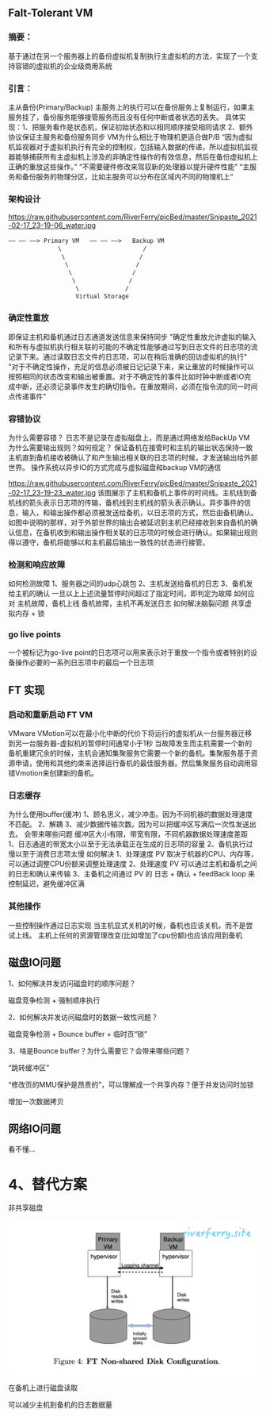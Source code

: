 ## Falt-Tolerant VM
### 摘要：

基于通过在另一个服务器上的备份虚拟机复制执行主虚拟机的方法，实现了一个支持容错的虚拟机的企业级商用系统

### 引言：
主从备份(Primary/Backup)
    主服务上的执行可以在备份服务上复制运行，如果主服务挂了，备份服务能够接管服务而且没有任何中断或者状态的丢失。
    具体实现：1、把服务看作是状态机，保证初始状态和以相同顺序接受相同请求 2、额外协议保证主服务和备份服务同步
VM为什么相比于物理机更适合做P/B
    “因为虚拟机监视器对于虚拟机执行有完全的控制权，包括输入数据的传递，所以虚拟机监视器能够捕获所有主虚拟机上涉及的非确定性操作的有效信息，然后在备份虚拟机上正确的重放这些操作。”
    “不需要硬件修改来驾驭新的处理器以提升硬件性能”
    “主服务和备份服务的物理分区，比如主服务可以分布在区域内不同的物理机上”
### 架构设计
https://raw.githubusercontent.com/RiverFerry/picBed/master/Snipaste_2021-02-17_23-19-06_water.jpg

```
—— —— ——> Primary VM   —— —— ——>   Backup VM
              \                       /
               \                     /
                \                   /
                 \                 /
                  \               /
                   \             /
                   Virtual Storage 
```

### 确定性重放
即保证主机和备机通过日志通道发送信息来保持同步
  "确定性重放允许虚拟的输入和所有与虚拟机执行相关联的可能的不确定性能够通过写到日志文件的日志项的流记录下来。通过读取日志文件的日志项，可以在稍后准确的回访虚拟机的执行"
  "对于不确定性操作，充足的信息必须被日记记录下来，来让重放的时候操作可以按照相同的状态改变和输出被重置。对于不确定性的事件比如时钟中断或者IO完成中断，还必须记录事件发生的确切指令。在重放期间，必须在指令流的同一时间点传递事件"

### 容错协议
为什么需要容错？
    日志不是记录在虚拟磁盘上，而是通过网络发给BackUp VM
为什么需要输出规则？如何规定？
    保证备机在接管时和主机的输出状态保持一致
    主机直到备机接收被确认了和产生输出相关联的日志项的时候，才发送输出给外部世界。
    操作系统以异步IO的方式完成与虚拟磁盘和backup VM的通信

https://raw.githubusercontent.com/RiverFerry/picBed/master/Snipaste_2021-02-17_23-19-23_water.jpg
该图展示了主机和备机上事件的时间线。主机线到备机线的箭头表示日志项的传输，备机线到主机线的箭头表示确认。异步事件的信息，输入，和输出操作都必须被发送给备机，以日志项的方式，然后由备机确认。如图中说明的那样，对于外部世界的输出会被延迟到主机已经接收到来自备机的确认信息，在备机收到和输出操作相关联的日志项的时候会进行确认。如果输出规则得以遵守，备机将能够以和主机最后输出一致性的状态进行接管。

### 检测和响应故障
如何检测故障
1、服务器之间的udp心跳包
2、主机发送给备机的日志
3、备机发给主机的确认
一旦以上上述流量暂停时间超过了指定时间，即判定为故障
如何应对
主机故障，备机上线
备机故障，主机不再发送日志
如何解决脑裂问题
共享虚拟内存 + 锁

### go live points
一个被标记为go-live point的日志项可以用来表示对于重放一个指令或者特别的设备操作必要的一系列日志项中的最后一个日志项

## FT 实现
### 启动和重新启动 FT VM
VMware VMotion可以在最小化中断的代价下将运行的虚拟机从一台服务器迁移到另一台服务器-虚拟机的暂停时间通常小于1秒
当故障发生而主机需要一个新的备机重建冗余的时候，主机会通知集聚服务它需要一个新的备机。集聚服务基于资源申请，使用和其他约束来选择运行备机的最佳服务器。然后集聚服务自动调用容错Vmotion来创建新的备机。

### 日志缓存
为什么使用buffer(缓冲)
1、顾名思义，减少冲击。因为不同机器的数据处理速度不匹配。
2、解耦
3、减少数据传输次数。因为可以把缓冲区写满后一次性发送出去。
会带来哪些问题
缓冲区大小有限，带宽有限，不同机器数据处理速度差距
1、日志通道的带宽太小以至于无法承载正在生成的日志项的容量
2、备机执行过慢以至于消费日志项太慢
如何解决
1、处理速度 PV 取决于机器的CPU、内存等，可以通过调整CPU份额来调整处理速度
2、处理速度 PV 可以通过主机和备机之间的日志和确认来传输
3、主备机之间通过 PV 的 日志 + 确认 + feedBack loop 来控制延迟，避免缓冲区满
### 其他操作
一些控制操作通过日志实现
    当主机显式关机的时候，备机也应该关机，而不是尝试上线。
    主机上任何的资源管理改变(比如增加了cpu份额)也应该应用到备机
## 磁盘IO问题

1、如何解决并发访问磁盘时的顺序问题？

磁盘竞争检测 + 强制顺序执行

2、如何解决并发访问磁盘时的数据一致性问题？

磁盘竞争检测 + Bounce buffer + 临时页“锁”

3、啥是Bounce buffer？为什么需要它？会带来哪些问题？

“跳转缓冲区”

“修改页的MMU保护是昂贵的”，可以理解成一个共享内存？便于并发访问时加锁

增加一次数据拷贝

## 网络IO问题

看不懂...

# 4、替代方案

非共享磁盘

![img](https://raw.githubusercontent.com/RiverFerry/picBed/master/Snipaste_2021-02-17_23-19-51_water.jpg)

在备机上进行磁盘读取

可以减少主机到备机的日志数据量
